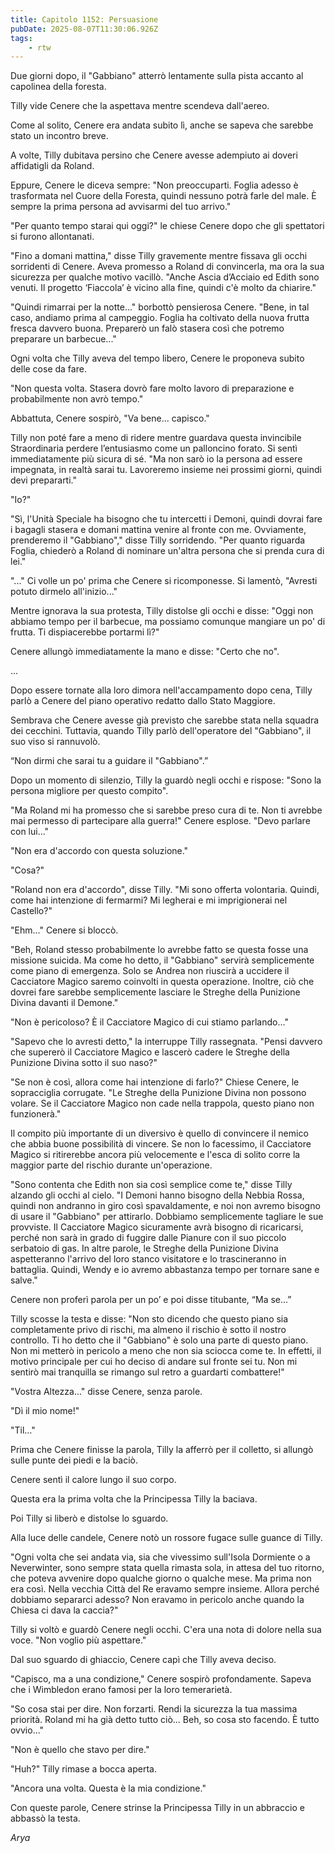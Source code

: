 ```yaml
---
title: Capitolo 1152: Persuasione
pubDate: 2025-08-07T11:30:06.926Z
tags:
    - rtw
---
```





















Due giorni dopo, il "Gabbiano" atterrò lentamente sulla pista accanto al capolinea della foresta.






Tilly vide Cenere che la aspettava mentre scendeva dall'aereo.






Come al solito, Cenere era andata subito lì, anche se sapeva che sarebbe stato un incontro breve.






A volte, Tilly dubitava persino che Cenere avesse adempiuto ai doveri affidatigli da Roland.






Eppure, Cenere le diceva sempre: "Non preoccuparti. Foglia adesso è trasformata nel Cuore della Foresta, quindi nessuno potrà farle del male. È sempre la prima persona ad avvisarmi del tuo arrivo."






"Per quanto tempo starai qui oggi?" le chiese Cenere dopo che gli spettatori si furono allontanati.






"Fino a domani mattina," disse Tilly gravemente mentre fissava gli occhi sorridenti di Cenere. Aveva promesso a Roland di convincerla, ma ora la sua sicurezza per qualche motivo vacillò. "Anche Ascia d’Acciaio ed Edith sono venuti. Il progetto ‘Fiaccola’ è vicino alla fine, quindi c'è molto da chiarire."






"Quindi rimarrai per la notte..." borbottò pensierosa Cenere. "Bene, in tal caso, andiamo prima al campeggio. Foglia ha coltivato della nuova frutta fresca davvero buona. Preparerò un falò stasera così che potremo preparare un barbecue..."






Ogni volta che Tilly aveva del tempo libero, Cenere le proponeva subito delle cose da fare.






"Non questa volta. Stasera dovrò fare molto lavoro di preparazione e probabilmente non avrò tempo."






Abbattuta, Cenere sospirò, "Va bene... capisco."






Tilly non poté fare a meno di ridere mentre guardava questa invincibile Straordinaria perdere l’entusiasmo come un palloncino forato. Si sentì immediatamente più sicura di sé. "Ma non sarò io la persona ad essere impegnata, in realtà sarai tu. Lavoreremo insieme nei prossimi giorni, quindi devi prepararti."






"Io?"






"Sì, l'Unità Speciale ha bisogno che tu intercetti i Demoni, quindi dovrai fare i bagagli stasera e domani mattina venire al fronte con me. Ovviamente, prenderemo il "Gabbiano"," disse Tilly sorridendo. "Per quanto riguarda Foglia, chiederò a Roland di nominare un'altra persona che si prenda cura di lei."






"..." Ci volle un po' prima che Cenere si ricomponesse. Si lamentò, "Avresti potuto dirmelo all'inizio..."






Mentre ignorava la sua protesta, Tilly distolse gli occhi e disse: "Oggi non abbiamo tempo per il barbecue, ma possiamo comunque mangiare un po' di frutta. Ti dispiacerebbe portarmi lì?"






Cenere allungò immediatamente la mano e disse: "Certo che no".






...






Dopo essere tornate alla loro dimora nell'accampamento dopo cena, Tilly parlò a Cenere del piano operativo redatto dallo Stato Maggiore.






Sembrava che Cenere avesse già previsto che sarebbe stata nella squadra dei cecchini. Tuttavia, quando Tilly parlò dell'operatore del "Gabbiano", il suo viso si rannuvolò.






“Non dirmi che sarai tu a guidare il "Gabbiano".”






Dopo un momento di silenzio, Tilly la guardò negli occhi e rispose: "Sono la persona migliore per questo compito".






"Ma Roland mi ha promesso che si sarebbe preso cura di te. Non ti avrebbe mai permesso di partecipare alla guerra!" Cenere esplose. "Devo parlare con lui..."






"Non era d'accordo con questa soluzione."






"Cosa?"






"Roland non era d'accordo", disse Tilly. "Mi sono offerta volontaria. Quindi, come hai intenzione di fermarmi? Mi legherai e mi imprigionerai nel Castello?"






"Ehm..." Cenere si bloccò.






"Beh, Roland stesso probabilmente lo avrebbe fatto se questa fosse una missione suicida. Ma come ho detto, il "Gabbiano" servirà semplicemente come piano di emergenza. Solo se Andrea non riuscirà a uccidere il Cacciatore Magico saremo coinvolti in questa operazione. Inoltre, ciò che dovrei fare sarebbe semplicemente lasciare le Streghe della Punizione Divina davanti il Demone."






"Non è pericoloso? È il Cacciatore Magico di cui stiamo parlando..."






"Sapevo che lo avresti detto," la interruppe Tilly rassegnata. "Pensi davvero che supererò il Cacciatore Magico e lascerò cadere le Streghe della Punizione Divina sotto il suo naso?"






"Se non è così, allora come hai intenzione di farlo?" Chiese Cenere, le sopracciglia corrugate. "Le Streghe della Punizione Divina non possono volare. Se il Cacciatore Magico non cade nella trappola, questo piano non funzionerà."






Il compito più importante di un diversivo è quello di convincere il nemico che abbia buone possibilità di vincere. Se non lo facessimo, il Cacciatore Magico si ritirerebbe ancora più velocemente e l'esca di solito corre la maggior parte del rischio durante un'operazione.






"Sono contenta che Edith non sia così semplice come te," disse Tilly alzando gli occhi al cielo. "I Demoni hanno bisogno della Nebbia Rossa, quindi non andranno in giro così spavaldamente, e noi non avremo bisogno di usare il "Gabbiano" per attirarlo. Dobbiamo semplicemente tagliare le sue provviste. Il Cacciatore Magico sicuramente avrà bisogno di ricaricarsi, perché non sarà in grado di fuggire dalle Pianure con il suo piccolo serbatoio di gas. In altre parole, le Streghe della Punizione Divina aspetteranno l'arrivo del loro stanco visitatore e lo trascineranno in battaglia. Quindi, Wendy e io avremo abbastanza tempo per tornare sane e salve."






Cenere non proferì parola per un po’ e poi disse titubante, “Ma se...”






Tilly scosse la testa e disse: "Non sto dicendo che questo piano sia completamente privo di rischi, ma almeno il rischio è sotto il nostro controllo. Ti ho detto che il "Gabbiano" è solo una parte di questo piano. Non mi metterò in pericolo a meno che non sia sciocca come te. In effetti, il motivo principale per cui ho deciso di andare sul fronte sei tu. Non mi sentirò mai tranquilla se rimango sul retro a guardarti combattere!"






"Vostra Altezza..." disse Cenere, senza parole.






"Dì il mio nome!"






"Til…"






Prima che Cenere finisse la parola, Tilly la afferrò per il colletto, si allungò sulle punte dei piedi e la baciò.






Cenere sentì il calore lungo il suo corpo.






Questa era la prima volta che la Principessa Tilly la baciava.






Poi Tilly si liberò e distolse lo sguardo.






Alla luce delle candele, Cenere notò un rossore fugace sulle guance di Tilly.






"Ogni volta che sei andata via, sia che vivessimo sull'Isola Dormiente o a Neverwinter, sono sempre stata quella rimasta sola, in attesa del tuo ritorno, che poteva avvenire dopo qualche giorno o qualche mese. Ma prima non era così. Nella vecchia Città del Re eravamo sempre insieme. Allora perché dobbiamo separarci adesso? Non eravamo in pericolo anche quando la Chiesa ci dava la caccia?"






Tilly si voltò e guardò Cenere negli occhi. C'era una nota di dolore nella sua voce. "Non voglio più aspettare."






Dal suo sguardo di ghiaccio, Cenere capì che Tilly aveva deciso.






"Capisco, ma a una condizione," Cenere sospirò profondamente. Sapeva che i Wimbledon erano famosi per la loro temerarietà.






"So cosa stai per dire. Non forzarti. Rendi la sicurezza la tua massima priorità. Roland mi ha già detto tutto ciò... Beh, so cosa sto facendo. È tutto ovvio..."






"Non è quello che stavo per dire."






"Huh?" Tilly rimase a bocca aperta.






"Ancora una volta. Questa è la mia condizione."






Con queste parole, Cenere strinse la Principessa Tilly in un abbraccio e abbassò la testa.






<em>Arya</em>


                                


                                



